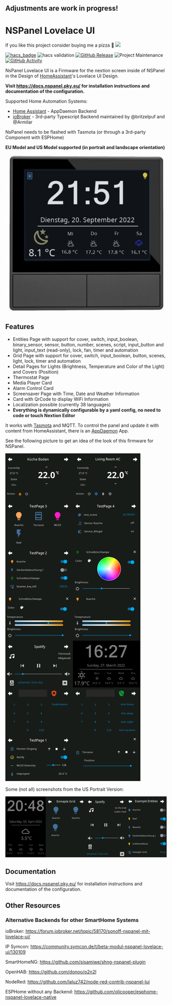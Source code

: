 ## Adjustments are work in progress!

# NSPanel Lovelace UI

If you like this project consider buying me a pizza 🍕 <a href="https://paypal.me/joBr99" target="_blank"><img src="https://img.shields.io/static/v1?logo=paypal&label=&message=donate&color=slategrey"></a>

[![hacs_badge](https://img.shields.io/badge/HACS-Default-41BDF5.svg)](https://github.com/hacs/integration)
![hacs validation](https://github.com/joBr99/nspanel-lovelace-ui/actions/workflows/hacs-validation.yaml/badge.svg)
[![GitHub Release](https://img.shields.io/github/release/joBr99/nspanel-lovelace-ui.svg)](https://github.com/joBr99/nspanel-lovelace-ui/releases)
![Project Maintenance](https://img.shields.io/maintenance/yes/2024.svg)
[![GitHub Activity](https://img.shields.io/github/commit-activity/y/joBr99/nspanel-lovelace-ui.svg)](https://github.com/joBr99/nspanel-lovelace-ui/commits/main)


NsPanel Lovelace UI is a Firmware for the nextion screen inside of NSPanel in the Design of [HomeAssistant](https://www.home-assistant.io/)'s Lovelace UI Design.

**Visit https://docs.nspanel.pky.eu/ for installation instructions and documentation of the configuration.**

Supported Home Automation Systems:

- [Home Assistant](https://docs.nspanel.pky.eu/prepare_nspanel/) - AppDaemon Backend
- [ioBroker](https://docs.nspanel.pky.eu/prepare_nspanel_ioBroker/) - 3rd-party Typescript Backend maintained by @britzelpuf and @Armilar

NsPanel needs to be flashed with Tasmota (or through a 3rd-party Component with ESPHome)

**EU Model and US Model supported (in portrait and landscape orientation)**

![nspanel-rl](docs/img/nspanel-rl.png)

## Features

- Entities Page with support for cover, switch, input_boolean, binary_sensor, sensor, button, number, scenes, script, input_button and light, input_text (read-only), lock, fan, timer and automation
- Grid Page with support for cover, switch, input_boolean, button, scenes, light, lock, timer and automation
- Detail Pages for Lights (Brightness, Temperature and Color of the Light) and Covers (Position)
- Thermostat Page 
- Media Player Card
- Alarm Control Card
- Screensaver Page with Time, Date and Weather Information
- Card with QrCode to display WiFi Information
- Localization possible (currently 38 languages)
- **Everything is dynamically configurable by a yaml config, no need to code or touch Nextion Editor**

It works with [Tasmota](https://tasmota.github.io/docs/) and MQTT. 
To control the panel and update it with content from HomeAssistant, there is an [AppDaemon](https://github.com/AppDaemon/appdaemon) App.

See the following picture to get an idea of the look of this firmware for NSPanel.

![screens](docs/img/screens.png)

Some (not all) screenshots from the US Portrait Version:

![screens-us-p](docs/img/screens-us-p.png)

## Documentation

Visit https://docs.nspanel.pky.eu/ for installation instructions and documentation of the configuration.

## Other Resources

### Alternative Backends for other SmartHome Systems

ioBroker: https://forum.iobroker.net/topic/58170/sonoff-nspanel-mit-lovelace-ui/

IP Symcon: https://community.symcon.de/t/beta-modul-nspanel-lovelace-ui/130109

SmartHomeNG: https://github.com/sisamiwe/shng-nspanel-plugin

OpenHAB: https://github.com/donoo/o2n2l

NodeRed: https://github.com/laluz742/node-red-contrib-nspanel-lui

ESPHome without any Backend: https://github.com/olicooper/esphome-nspanel-lovelace-native
